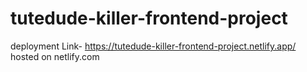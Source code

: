 # tutedude-killer-frontend-project

deployment Link- https://tutedude-killer-frontend-project.netlify.app/
hosted on netlify.com
